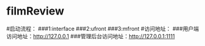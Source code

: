 # filmReview

#启动流程：
###1:interface
###2:ufront
###3:mfront
#访问地址：
###用户端访问地址：http://127.0.0.1
###管理后台访问地址：http://127.0.0.1:1111